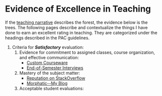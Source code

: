# Evidence of Excellence in Teaching

If the [teaching narrative](/teaching/teaching_narrative.md) describes the forest, the evidence below is the trees. The following pages describe and contextualize the things I have done to earn an excellent rating in teaching. They are categorized under the headings described in the PAC guidelines.

1. Criteria for **_Satisfactory_** evaluation:
    1. Evidence for commitment to assigned classes, course organization, and effective communication:
        * [Custom Courseware](/teaching/courseware.md)
        * [End-of-Semester Interviews](/teaching/interviews.md)
    2. Mastery of the subject matter:
        * [Reputation on StackOverflow](/teaching/stackoverflow.md)
        * [Morphatic--My Blog](/teaching/blog.md)
    3. Acceptable student evaluations:
